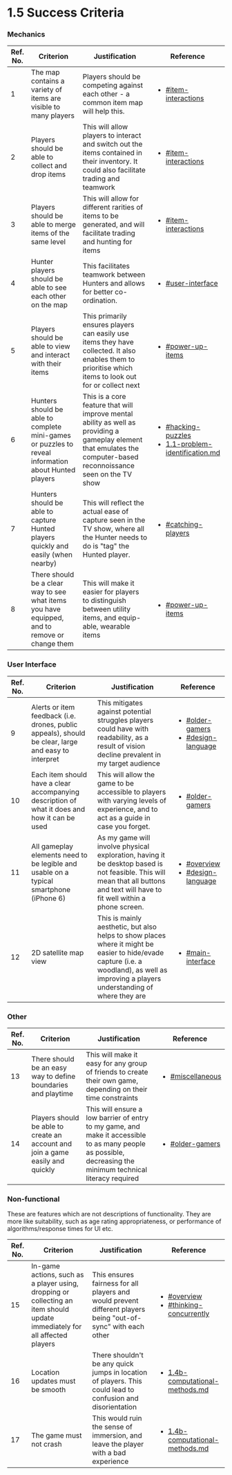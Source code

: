 # 1.5 Success Criteria

### Mechanics

| Ref. No. | Criterion                                                                                           | Justification                                                                                                                                                       | Reference                                                                                                                                                                                                                     |
| -------- | --------------------------------------------------------------------------------------------------- | ------------------------------------------------------------------------------------------------------------------------------------------------------------------- | ----------------------------------------------------------------------------------------------------------------------------------------------------------------------------------------------------------------------------- |
| 1        | The map contains a variety of items are visible to many players                                     | Players should be competing against each other - a common item map will help this.                                                                                  | <ul><li><a data-mention href="1.4a-features-of-the-proposed-solution.md#item-interactions">#item-interactions</a>                                                         </li></ul>                                          |
| 2        | Players should be able to collect and drop items                                                    | This will allow players to interact and switch out the items contained in their inventory. It could also facilitate trading and teamwork                            | <ul><li><a data-mention href="1.4a-features-of-the-proposed-solution.md#item-interactions">#item-interactions</a></li></ul><p></p>                                                                                            |
| 3        | Players should be able to merge items of the same level                                             | This will allow for different rarities of items to be generated, and will facilitate trading and hunting for items                                                  | <ul><li><a data-mention href="1.4a-features-of-the-proposed-solution.md#item-interactions">#item-interactions</a></li></ul>                                                                                                   |
| 4        | Hunter players should be able to see each other on the map                                          | This facilitates teamwork between Hunters and allows for better co-ordination.                                                                                      | <ul><li><a data-mention href="1.4a-features-of-the-proposed-solution.md#user-interface">#user-interface</a></li></ul>                                                                                                         |
| 5        | Players should be able to view and interact with their items                                        | This primarily ensures players can easily use items they have collected. It also enables them to prioritise which items to look out for or collect next             | <ul><li><a data-mention href="1.4a-features-of-the-proposed-solution.md#power-up-items">#power-up-items</a></li></ul>                                                                                                         |
| 6        | Hunters should be able to complete mini-games or puzzles to reveal information about Hunted players | This is a core feature that will improve mental ability as well as providing a gameplay element that emulates the computer-based reconnoissance seen on the TV show | <ul><li><a data-mention href="1.4a-features-of-the-proposed-solution.md#hacking-puzzles">#hacking-puzzles</a></li><li><a data-mention href="1.1-problem-identification.md">1.1-problem-identification.md</a></li></ul><p></p> |
| 7        | Hunters should be able to capture Hunted players quickly and easily (when nearby)                   | This will reflect the actual ease of capture seen in the TV show, where all the Hunter needs to do is "tag" the Hunted player.                                      | <ul><li><a data-mention href="1.4a-features-of-the-proposed-solution.md#catching-players">#catching-players</a></li></ul>                                                                                                     |
| 8        | There should be a clear way to see what items you have equipped, and to remove or change them       | This will make it easier for players to distinguish between utility items, and equip-able, wearable items                                                           | <ul><li><a data-mention href="1.4a-features-of-the-proposed-solution.md#power-up-items">#power-up-items</a></li></ul>                                                                                                         |

### User Interface

| Ref. No. | Criterion                                                                                           | Justification                                                                                                                                                                            | Reference                                                                                                                                                                                                               |
| -------- | --------------------------------------------------------------------------------------------------- | ---------------------------------------------------------------------------------------------------------------------------------------------------------------------------------------- | ----------------------------------------------------------------------------------------------------------------------------------------------------------------------------------------------------------------------- |
| 9        | Alerts or item feedback (i.e. drones, public appeals), should be clear, large and easy to interpret | This mitigates against potential struggles players could have with readability, as a result of vision decline prevalent in my target audience                                            | <ul><li><a data-mention href="1.2-stakeholders.md#older-gamers">#older-gamers</a></li><li><a data-mention href="1.4a-features-of-the-proposed-solution.md#design-language">#design-language</a></li></ul>               |
| 10       | Each item should have a clear accompanying description of what it does and how it can be used       | This will allow the game to be accessible to players with varying levels of experience, and to act as a guide in case you forget.                                                        | <ul><li><a data-mention href="1.2-stakeholders.md#older-gamers">#older-gamers</a></li></ul><p></p>                                                                                                                      |
| 11       | All gameplay elements need to be legible and usable on a typical smartphone (iPhone 6)              | As my game will involve physical exploration, having it be desktop based is not feasible. This will mean that all buttons and text will have to fit well within a phone screen.          | <ul><li><a data-mention href="1.4a-features-of-the-proposed-solution.md#overview">#overview</a></li><li><a data-mention href="1.4a-features-of-the-proposed-solution.md#design-language">#design-language</a></li></ul> |
| 12       | 2D satellite map view                                                                               | This is mainly aesthetic, but also helps to show places where it might be easier to hide/evade capture (i.e. a woodland), as well as improving a players understanding of where they are | <ul><li><a data-mention href="1.4a-features-of-the-proposed-solution.md#main-interface">#main-interface</a></li></ul>                                                                                                   |

### Other

| Ref. No. | Criterion                                                                      | Justification                                                                                                                                                | Reference                                                                                                           |
| -------- | ------------------------------------------------------------------------------ | ------------------------------------------------------------------------------------------------------------------------------------------------------------ | ------------------------------------------------------------------------------------------------------------------- |
| 13       | There should be an easy way to define boundaries and playtime                  | This will make it easy for any group of friends to create their own game, depending on their time constraints                                                | <ul><li><a data-mention href="1.4a-features-of-the-proposed-solution.md#miscellaneous">#miscellaneous</a></li></ul> |
| 14       | Players should be able to create an account and join a game easily and quickly | This will ensure a low barrier of entry to my game, and make it accessible to as many people as possible, decreasing the minimum technical literacy required | <ul><li><a data-mention href="1.2-stakeholders.md#older-gamers">#older-gamers</a></li></ul><p></p>                  |

### Non-functional

These are features which are not descriptions of functionality. They are more like suitability, such as age rating appropriateness, or performance of algorithms/response times for UI etc.

| Ref. No. | Criterion                                                                                                                  | Justification                                                                                                 | Reference                                                                                                                                                                                                                      |
| -------- | -------------------------------------------------------------------------------------------------------------------------- | ------------------------------------------------------------------------------------------------------------- | ------------------------------------------------------------------------------------------------------------------------------------------------------------------------------------------------------------------------------ |
| 15       | In-game actions, such as a player using, dropping or collecting an item should update immediately for all affected players | This ensures fairness for all players and would prevent different players being "out-of-sync" with each other | <p></p><ul><li><a data-mention href="1.4a-features-of-the-proposed-solution.md#overview">#overview</a></li><li><a data-mention href="1.4b-computational-methods.md#thinking-concurrently">#thinking-concurrently</a></li></ul> |
| 16       | Location updates must be smooth                                                                                            | There shouldn't be any quick jumps in location of players. This could lead to confusion and disorientation    | <ul><li><a data-mention href="1.4b-computational-methods.md">1.4b-computational-methods.md</a></li></ul>                                                                                                                       |
| 17       | The game must not crash                                                                                                    | This would ruin the sense of immersion, and leave the player with a bad experience                            | <ul><li><a data-mention href="1.4b-computational-methods.md">1.4b-computational-methods.md</a></li></ul>                                                                                                                       |
